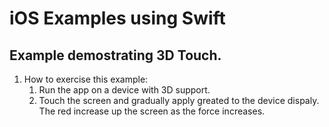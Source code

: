 # iOS Examples using Swift
## Example demostrating 3D Touch.
1. How to exercise this example:
    1. Run the app on a device with 3D support.
    2. Touch the screen and gradually apply greated to the device dispaly. The red increase up the screen as the force increases.

